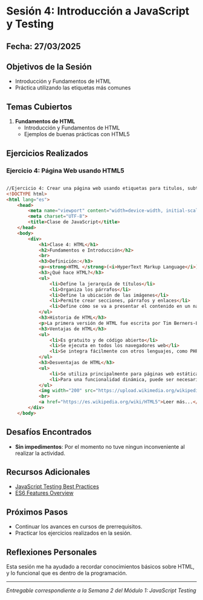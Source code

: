 # Sesión 4: Introducción a JavaScript y Testing

## Fecha: 27/03/2025

## Objetivos de la Sesión

- Introducción y Fundamentos de HTML
- Práctica utilizando las etiquetas más comunes

## Temas Cubiertos

1. **Fundamentos de HTML**
   - Introducción y Fundamentos de HTML
   - Ejemplos de buenas prácticas con HTML5
   


## Ejercicios Realizados

### Ejercicio 4: Página Web usando HTML5

```html

//Ejercicio 4: Crear una página web usando etiquetas para titulos, subtitulos, enlaces, listas, imágenes, etc. 
<!DOCTYPE html>
<html lang="es">
    <head>
        <meta name="viewport" content="width=device-width, initial-scale=1.0">
        <meta charset="UTF-8">
        <title>Clase de JavaScript</title>
    </head>
    <body>
        <div>
            <h1>Clase 4: HTML</h1>
            <h2>Fundamentos e Introducción</h2>
            <br>
            <h3>Definición:</h3>
            <p><strong>HTML </strong>(<i>HyperText Markup Language</i>) es un lenguaje de programación que se utiliza para crear páginas web. Es el lenguaje estándar para estructurar y mostrar el contenido de una página web. </p>
            <h3>¿Qué hace HTML?</h3>
            <ul>
                <li>Define la jerarquía de títulos</li>
                <li>Organiza los párrafos</li>
                <li>Define la ubicación de las imágenes</li>
                <li>Permite crear secciones, párrafos y enlaces</li>
                <li>Define cómo se va a presentar el contenido en un navegador web</li>
            </ul>
            <h3>Historia de HTML</h3>
            <p>La primera versión de HTML fue escrita por Tim Berners-Lee en 1991. La versión más reciente es HTML 5.0, lanzada en 2006. La cual es la versión más utilizada en la actualidad.</p>
            <h3>Ventajas de HTML</h3>
            <ul>
                <li>Es gratuito y de código abierto</li>
                <li>Se ejecuta en todos los navegadores web</li>
                <li>Se integra fácilmente con otros lenguajes, como PHP y Node.js</li>
            </ul>
            <h3>Desventajas de HTML</h3>
            <ul>
                <li>Se utiliza principalmente para páginas web estáticas</li>
                <li>Para una funcionalidad dinámica, puede ser necesario utilizar JavaScript o un lenguaje de back-end como PHP</li>
            </ul>
            <img width="200" src="https://upload.wikimedia.org/wikipedia/commons/thumb/6/61/HTML5_logo_and_wordmark.svg/800px-HTML5_logo_and_wordmark.svg.png" alt="Logo de HTML5">
            <br>
            <a href="https://es.wikipedia.org/wiki/HTML5">Leer más...</a>
        </div>
    </body>
```


## Desafíos Encontrados

- **Sin impedimentos**: Por el momento no tuve ningun inconveniente al realizar la actividad. 

## Recursos Adicionales

- [JavaScript Testing Best Practices](https://github.com/goldbergyoni/javascript-testing-best-practices)
- [ES6 Features Overview](https://github.com/lukehoban/es6features)

## Próximos Pasos

- Continuar los avances en cursos de prerrequisitos. 
- Practicar los ejercicios realizados en la sesión.

## Reflexiones Personales

Esta sesión me ha ayudado a recordar conocimientos básicos sobre HTML, y lo funcional que es dentro de la programación.

---

*Entregable correspondiente a la Semana 2 del Módulo 1: JavaScript Testing*